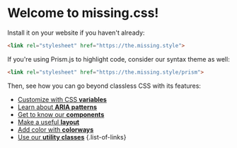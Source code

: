 
# Welcome to missing.css!

Install it on your website if you haven't already:

  ~~~ html
  <link rel="stylesheet" href="https://the.missing.style">
  ~~~

If you're using Prism.js to highlight code, consider our syntax theme as well:

  ~~~ html
  <link rel="stylesheet" href="https://the.missing.style/prism">
  ~~~

Then, see how you can go beyond classless CSS with its features:

 * [Customize with CSS **variables**](/docs/variables)
 * [Learn about **ARIA patterns**](/docs/aria)
 * [Get to know our **components**](/docs/components)
 * [Make a useful **layout**](/docs/layout)
 * [Add color with **colorways**](/docs/colorways)
 * [Use our **utility classes**](/docs/utils)
 {.list-of-links}
